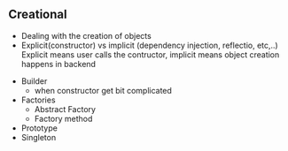 ## Creational
- Dealing with the creation of objects
- Explicit(constructor) vs implicit (dependency injection, reflectio, etc,..)
    Explicit means user calls the contructor, implicit means object creation happens in backend

* Builder
    - when constructor get bit complicated
* Factories
    - Abstract Factory
    - Factory method
* Prototype
* Singleton